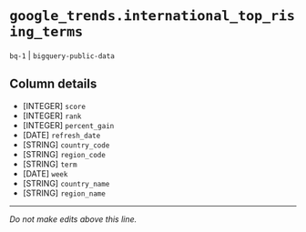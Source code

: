 # `google_trends.international_top_rising_terms`
`bq-1` | `bigquery-public-data`

## Column details
* [INTEGER]   `score`
* [INTEGER]   `rank`
* [INTEGER]   `percent_gain`
* [DATE]      `refresh_date`
* [STRING]    `country_code`
* [STRING]    `region_code`
* [STRING]    `term`
* [DATE]      `week`
* [STRING]    `country_name`
* [STRING]    `region_name`

-------------------------------------------------------------------------------
*Do not make edits above this line.*
